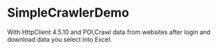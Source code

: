 # SimpleCrawlerDemo
With HttpClient 4.5.10 and POI,Crawl data from websites after login and download data you select into Excel.
